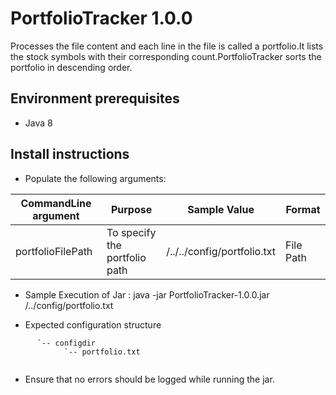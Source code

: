 # PortfolioTracker  1.0.0

 Processes the file content and each line in the file is called a portfolio.It lists the stock symbols with their corresponding count.PortfolioTracker sorts the portfolio in descending order.

## Environment prerequisites
* Java 8


## Install instructions
* Populate the following arguments:

| CommandLine argument	   | Purpose						|	Sample Value	 		 | Format 		 		    |
|------------------------  | ------------------------------ | -------------------------- | -------------------------|
| portfolioFilePath        | To specify the portfolio path  | /../../config/portfolio.txt| File Path				|


* Sample Execution of Jar :
 java -jar PortfolioTracker-1.0.0.jar  /../config/portfolio.txt

* Expected configuration structure

```
      `-- configdir
	        `-- portfolio.txt
	        
```	        

* Ensure that no errors should be logged while running the jar.  
